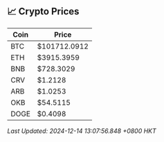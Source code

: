 ## 📈 Crypto Prices

| Coin | Price |
| ---- | ----- |
| BTC | $101712.0912 |
| ETH | $3915.3959 |
| BNB | $728.3029 |
| CRV | $1.2128 |
| ARB | $1.0253 |
| OKB | $54.5115 |
| DOGE | $0.4098 |

_Last Updated: 2024-12-14 13:07:56.848 +0800 HKT_